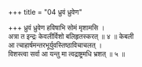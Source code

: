 +++
title = "04 ध्रुवं ध्रुवेण"

+++
ध्रुवं ध्रुवेण हविषाभि सोमं मृशामसि ।  
अत्रा त इन्द्रः केवलीर्विशो बलिहृतस्करत् ॥ ४ ॥ केबली  
आ त्चाहार्षमन्तरभूर्युवस्तिष्ठाविचाचलत् ।  
विशस्त्वा सर्वा आ यन्तु मा त्वद्राष्ट्रमधि भ्रशत् ॥ ५ ॥